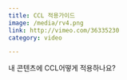 ```yaml
---
title: CCL 적용가이드
image: /media/rv4.png
link: http://vimeo.com/36335230
category: video

---
```


내 콘텐츠에 CCL어떻게 적용하나요?